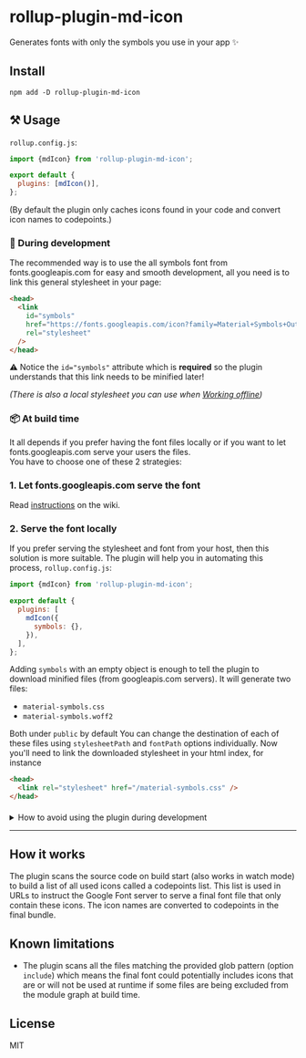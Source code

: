 # rollup-plugin-md-icon

Generates fonts with only the symbols you use in your app ✨

## Install

`npm add -D rollup-plugin-md-icon`

## ⚒️ Usage

`rollup.config.js`:

```js
import {mdIcon} from 'rollup-plugin-md-icon';

export default {
  plugins: [mdIcon()],
};
```

(By default the plugin only caches icons found in your code and convert icon names to codepoints.)

### 👷 During development

The recommended way is to use the all symbols font from fonts.googleapis.com for easy and smooth development, all you need is to link this general stylesheet in your page:

```html
<head>
  <link
    id="symbols"
    href="https://fonts.googleapis.com/icon?family=Material+Symbols+Outlined"
    rel="stylesheet"
  />
</head>
```

⚠️ Notice the `id="symbols"` attribute which is **required** so the plugin understands that this link needs to be minified later!

_(There is also a local stylesheet you can use when [Working offline](https://github.com/vdegenne/rollup-plugin-md-icon/wiki/Working-offline))_

### 📦 At build time

It all depends if you prefer having the font files locally or if you want to let fonts.googleapis.com serve your users the files.  
You have to choose one of these 2 strategies:

### 1. Let fonts.googleapis.com serve the font

Read [instructions](https://github.com/vdegenne/rollup-plugin-md-icon/wiki/Serving-from-fonts.googleapis.com) on the wiki.

### 2. Serve the font locally

If you prefer serving the stylesheet and font from your host, then this solution is more suitable. The plugin will help you in automating this process,
`rollup.config.js`:

```js
import {mdIcon} from 'rollup-plugin-md-icon';

export default {
  plugins: [
    mdIcon({
      symbols: {},
    }),
  ],
};
```

Adding `symbols` with an empty object is enough to tell the plugin to download minified files (from googleapis.com servers). It will generate two files:

- `material-symbols.css`
- `material-symbols.woff2`

Both under `public` by default
You can change the destination of each of these files using `stylesheetPath` and `fontPath` options individually.
Now you'll need to link the downloaded stylesheet in your html index, for instance

```html
<head>
  <link rel="stylesheet" href="/material-symbols.css" />
</head>
```

####

<details>
  <summary>How to avoid using the plugin during development</summary>

Files are cached under `.mdicon` to reduce requests between local ↔️ fonts.googleapis.com, but still your computer will send a request every time the cache changes (add or remove icons). In watch mode it can happen a lot.  
If you prefer downloading files only at build time then make these changes:
`index.html`:

```html
<head>
  <link
    id="symbols"
    href="https://fonts.googleapis.com/icon?family=Material+Symbols+Outlined"
    rel="stylesheet"
  />
</head>
```

_(⚠️ Notice the `id="symbols"` which is **required** so the plugin understands that this link needs to be minified later!)_

`rollup.config.js`:

```js
import {
  mdIcon,
  mdIconDownload,
  replaceSymbolsLink,
} from 'rollup-plugin-md-icon';
import {rollupPluginHTML as html} from '@web/rollup-plugin-html';

const DEV = process.env.NODE_ENV == 'DEV';

export default {
  plugins: [
    mdIcon(),
    DEV
      ? []
      : [
          mdIconDownload(),
          html({
            transformHtml: (html) => {
              if (DEV) return html;
              return replaceSymbolsLink(
                html,
                '<link rel="stylesheet" href="/material-symbols.css">',
              );
            },
          }),
        ],
  ],
};
```

</details>

---

## How it works

The plugin scans the source code on build start (also works in watch mode) to build a list of all used icons called a codepoints list. This list is used in URLs to instruct the Google Font server to serve a final font file that only contain these icons. The icon names are converted to codepoints in the final bundle.

## Known limitations

- The plugin scans all the files matching the provided glob pattern (option `include`) which means the final font could potentially includes icons that are or will not be used at runtime if some files are being excluded from the module graph at build time.

## License

MIT
